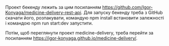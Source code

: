 Проект бекенду лежить за цим посиланням https://github.com/Igor-Konyaga/medicine-delivery-rest-api.
Для запуску бекенду треба з GitHub скачати його, розпакувати, командую npm install встановити залежності і командою npm run start:dev запустити.

Потім, щоб переглянути проект medicine-delivery, треба перейти за посиланням https://igor-konyaga.github.io/medicine-delivery/.

